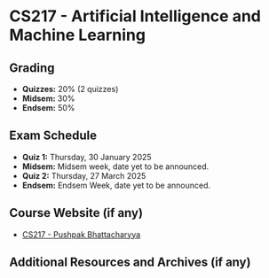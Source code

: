 # CS217 - Artificial Intelligence and Machine Learning

## Grading

- **Quizzes:** 20% (2 quizzes)
- **Midsem:** 30%
- **Endsem:** 50%

## Exam Schedule

- **Quiz 1:** Thursday, 30 January 2025
- **Midsem:** Midsem week, date yet to be announced.
- **Quiz 2:** Thursday, 27 March 2025
- **Endsem:** Endsem Week, date yet to be announced.

## Course Website (if any)

- [CS217 - Pushpak Bhattacharyya](https://www.cse.iitb.ac.in/~cs217/2025/)

## Additional Resources and Archives (if any)

